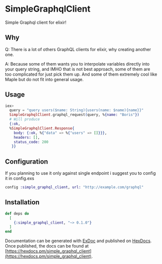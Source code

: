 # SimpleGraphqlClient
Simple Graphql client for elixir!

## Why
Q: There is a lot of others GraphQL clients for elixir, why creating another one.

A: Because some of them wants you to interpolate variables directly into your query string, and IMHO that is not best approach, some of them are too complicated for just pick them up. And some of them extremely cool like Maple but do not fit into general usage.

## Usage

```elixir
iex>
  query = "query users($name: String){users(name: $name){name}}"
  SimpleGraphqlClient.graphql_request(query, %{name: "Boris"})
  # Will produce
  {:ok,
  %SimpleGraphqlClient.Response{
    body: {:ok, %{"data" => %{"users" => []}}},
    headers: [],
    status_code: 200
   }}
```

## Configuration
If you planning to use it only against single endpoint i suggest you to config it in config.exs
```elixir
config :simple_graphql_client, url: "http://example.com/graphql"
```

## Installation
```elixir
def deps do
  [
    {:simple_graphql_client, "~> 0.1.0"}
  ]
end
```

Documentation can be generated with [ExDoc](https://github.com/elixir-lang/ex_doc)
and published on [HexDocs](https://hexdocs.pm). Once published, the docs can
be found at [https://hexdocs.pm/simple_graphql_client](https://hexdocs.pm/simple_graphql_client).

